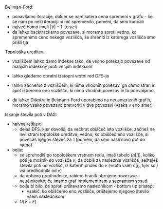 Bellman-Ford:
- ponavljamo iteracije, dokler se nam katera cena spremeni v grafu - če se nam po neki iteraciji ni nič spremenilo, pomeni, da smo končali
- največ bomo imeli $|V| - 1$ iteracij
- da lahko backtrackamo povezave, si moramo sproti vedno, ko spremenimo ceno nekega vozlišča, še shraniti iz katerega vozlišča smo prišli tja

Topološka ureditev:
- vozliščem lahko damo indekse tako, da vedno potekajo povezave od manjših indeksov proti večjim indeksom
- lahko gledamo obratni izstopni vrstni red DFS-ja
- lahko začnemo z vozliščem, ki nima vhodnih povezav, ga damo stran in spet izberemo eno vozlišče, ki nima vhodnih povezav in to ponvaljamo

- da lahko Dijkstra in Belmann-Ford uporabimo na neusmerjenih grafih, moramo vsako povezavo pretvoriti v dve povezavi (vsaka v eno smer)

Iskanje števila poti v DAG:
- naivna rešitev:
	- delaš DFS, kjer dovoliš, da večkrat obiščeč isto vozlišče; začneš na levi strani topološke ureditve; vedno, ko obiščeč eno vozlišče, si povečaš njegov števec za 1 (pomeni, da smo našli novo pot do njega)
- bolje:
	- se sprehodiš po topološkem vrstnem redu, imaš tabelo ($n[i]$), koliko poti je možnih do vozlišča $v$, da dobiš za naslednje vozlišče, sešteješ števila poti od vozlišč, iz katerih prideš do $v$ (vsota vseh $n[j]$, kjer so $j$ vsi predhodniki od $v$)
	- da dobimo predhodnike, rabimo hraniti obrnjene povezave - neučinkovito, če imamo graf implementiram s seznamom sosed
	- bolje bi bilo, če sproti prištevamo naslednikom - bottom up pristop:
		- vsakič, ko obiščemo eno vozlišče, prištejemo njegovo število vsem naslednikom
	- $O(V + E)$